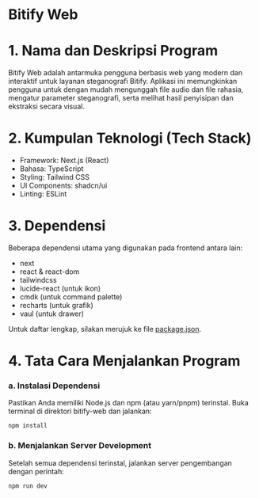 # Bitify Web

# 1. Nama dan Deskripsi Program
Bitify Web adalah antarmuka pengguna berbasis web yang modern dan interaktif untuk layanan steganografi Bitify. Aplikasi ini memungkinkan pengguna untuk dengan mudah mengunggah file audio dan file rahasia, mengatur parameter steganografi, serta melihat hasil penyisipan dan ekstraksi secara visual.

# 2. Kumpulan Teknologi (Tech Stack)
* Framework: Next.js (React)
* Bahasa: TypeScript
* Styling: Tailwind CSS
* UI Components: shadcn/ui
* Linting: ESLint

# 3. Dependensi
Beberapa dependensi utama yang digunakan pada frontend antara lain:
* next
* react & react-dom
* tailwindcss
* lucide-react (untuk ikon)
* cmdk (untuk command palette)
* recharts (untuk grafik)
* vaul (untuk drawer)

Untuk daftar lengkap, silakan merujuk ke file [package.json](/package.json).

# 4. Tata Cara Menjalankan Program
### a. Instalasi Dependensi

Pastikan Anda memiliki Node.js dan npm (atau yarn/pnpm) terinstal. Buka terminal di direktori bitify-web dan jalankan:
```
npm install
```

### b. Menjalankan Server Development

Setelah semua dependensi terinstal, jalankan server pengembangan dengan perintah:
```
npm run dev
```
